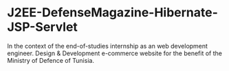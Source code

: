 J2EE-DefenseMagazine-Hibernate-JSP-Servlet
==========================================

In the context of the end-of-studies internship as an web development engineer. Design &amp; Development e-commerce website for the benefit of the Ministry of Defence of Tunisia.
